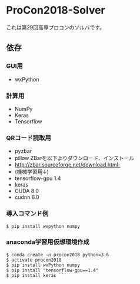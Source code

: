 # ProCon2018-Solver

これは第29回高専プロコンのソルバです。

## 依存
### GUI用
- wxPython

### 計算用
- NumPy
- Keras
- Tensorflow

### QRコード読取用
- pyzbar
- pillow
ZBarを以下よりダウンロード、インストール
- http://zbar.sourceforge.net/download.html-
- (機械学習用↓)
- tensorflow-gpu 1.4
- keras
- CUDA 8.0
- cudnn 6.0

### 導入コマンド例
 ``` $ pip install wxpython numpy ```

### anaconda学習用仮想環境作成
 ``` 
 $ conda create -n procon2018 python=3.6
 $ activate procon2018
 $ pip install wxPython numpy
 $ pip install "tensorflow-gpu==1.4"
 $ pip install keras ```
